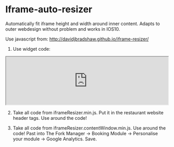 # Iframe-auto-resizer
Automatically fit iframe height and width around inner content. Adapts to outer webdesign without problem and works in IOS10.

Use javascript from: http://davidjbradshaw.github.io/iframe-resizer/

1. Use widget code:
<style>iframe{width:100%;}</style>
<iframe src="https://module.lafourchette.com/sv_SE/module/xxx-xxx"></iframe>
<script>iFrameResize({log:true})</script>

2. Take all code from iframeResizer.min.js. Put it in the restaurant website header tags. Use <script> </script> around the code!

3. Take all code from iframeResizer.contentWindow.min.js. Use <script> </script> around the code! Past into The Fork Manager -> Booking Module -> Personalise your module -> Google Analytics. Save.
